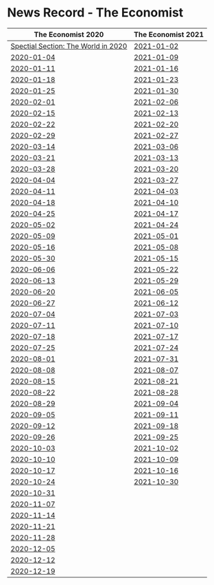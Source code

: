 # News Record - The Economist

| The Economist 2020 | The Economist 2021 |
| ---------- | -----|
|[Spectial Section: The World in 2020](TheWorldin2020)|[2021-01-02](2021-01-02)|
| [2020-01-04](2020-01-04) |[2021-01-09](2021-01-09)|
| [2020-01-11](2020-01-11) |[2021-01-16](2021-01-16)|
| [2020-01-18](2020-01-18) |[2021-01-23](2021-01-23)|
| [2020-01-25](2020-01-25) |[2021-01-30](2021-01-30)|
| [2020-02-01](2020-02-01) |[2021-02-06](2021-02-06)|
| [2020-02-15](2020-02-15) |[2021-02-13](2021-02-13)|
| [2020-02-22](2020-02-22) |[2021-02-20](2021-02-20)|
| [2020-02-29](2020-02-29) |[2021-02-27](2021-02-27)|
| [2020-03-14](2020-03-14) |[2021-03-06](2021-03-06)|
| [2020-03-21](2020-03-21) |[2021-03-13](2021-03-13)|
| [2020-03-28](2020-03-28) |[2021-03-20](2021-03-20)|
| [2020-04-04](2020-04-04) |[2021-03-27](2021-03-27)|
| [2020-04-11](2020-04-11) |[2021-04-03](2021-04-03)|
| [2020-04-18](2020-04-18) |[2021-04-10](2021-04-10)|
| [2020-04-25](2020-04-25) |[2021-04-17](2021-04-17)|
| [2020-05-02](2020-05-02) |[2021-04-24](2021-04-24)|
| [2020-05-09](2020-05-09) |[2021-05-01](2021-05-01)|
| [2020-05-16](2020-05-16) |[2021-05-08](2021-05-08)|
| [2020-05-30](2020-05-30) |[2021-05-15](2021-05-15)|
| [2020-06-06](2020-06-06) |[2021-05-22](2021-05-22)|
| [2020-06-13](2020-06-13) |[2021-05-29](2021-05-29)|
| [2020-06-20](2020-06-20) |[2021-06-05](2021-06-05)|
| [2020-06-27](2020-06-27) |[2021-06-12](2021-06-12)|
| [2020-07-04](2020-07-04) |[2021-07-03](2021-07-03)|
| [2020-07-11](2020-07-11) |[2021-07-10](2021-07-10)|
| [2020-07-18](2020-07-18) |[2021-07-17](2021-07-17)|
| [2020-07-25](2020-07-25) |[2021-07-24](2021-07-24)|
| [2020-08-01](2020-08-01) |[2021-07-31](2021-07-31)|
| [2020-08-08](2020-08-08) |[2021-08-07](2021-08-07)|
| [2020-08-15](2020-08-15) |[2021-08-21](2021-08-21)|
| [2020-08-22](2020-08-22) |[2021-08-28](2021-08-28)|
| [2020-08-29](2020-08-29) |[2021-09-04](2021-09-04)|
| [2020-09-05](2020-09-05) |[2021-09-11](2021-09-11)|
| [2020-09-12](2020-09-12) |[2021-09-18](2021-09-18)|
| [2020-09-26](2020-09-26) |[2021-09-25](2021-09-25)|
| [2020-10-03](2020-10-03) |[2021-10-02](2021-10-02)|
| [2020-10-10](2020-10-10) |[2021-10-09](2021-10-09)|
| [2020-10-17](2020-10-17) |[2021-10-16](2021-10-16)|
| [2020-10-24](2020-10-24) |[2021-10-30](2021-10-30)|
| [2020-10-31](2020-10-31) ||
| [2020-11-07](2020-11-07) ||
| [2020-11-14](2020-11-14) ||
| [2020-11-21](2020-11-21) ||
| [2020-11-28](2020-11-28) ||
| [2020-12-05](2020-12-05) ||
|[2020-12-12](2020-12-12)||
|[2020-12-19](2020-12-19)||